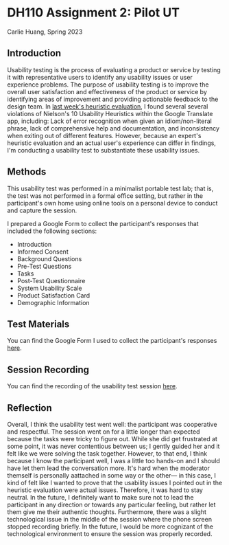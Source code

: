 # DH110 Assignment 2: Pilot UT
Carlie Huang, Spring 2023

## Introduction
Usability testing is the process of evaluating a product or service by testing it with representative users to identify any usability issues or user experience problems. The purpose of usability testing is to improve the overall user satisfaction and effectiveness of the product or service by identifying areas of improvement and providing actionable feedback to the design team. In [last week's heuristic evaluation](https://github.com/carliehuang/DH110/blob/main/Assignment1/README.md), I found several several violations of Nielson's 10 Usability Heuristics within the Google Translate app, including: Lack of error recognition when given an idiom/non-literal phrase, lack of comprehensive help and documentation, and inconsistency when exiting out of different features. However, because an expert's heuristic evaluation and an actual user's experience can differ in findings, I'm conducting a usability test to substantiate these usability issues. 

## Methods
This usability test was performed in a minimalist portable test lab; that is, the test was not performed in a formal office setting, but rather in the participant's own home using online tools on a personal device to conduct and capture the session.

I prepared a Google Form to collect the participant's responses that included the following sections:
- Introduction
- Informed Consent
- Background Questions
- Pre-Test Questions
- Tasks
- Post-Test Questionnaire
- System Usability Scale
- Product Satisfaction Card
- Demographic Information

## Test Materials
You can find the Google Form I used to collect the participant's responses [here](https://forms.gle/JgkE6HvvVQYRQNfW9).

## Session Recording
You can find the recording of the usability test session [here](https://drive.google.com/file/d/1-KM0YI-9Zzuh_gsCJMqCK4dmICgspKXH/view?usp=share_link).

## Reflection
Overall, I think the usability test went well: the participant was cooperative and respectful. The session went on for a little longer than expected because the tasks were tricky to figure out. While she did get frustrated at some point, it was never contentious between us; I gently guided her and it felt like we were solving the task together. However, to that end, I think because I know the participant well, I was a little too hands-on and I should have let them lead the conversation more. It's hard when the moderator themself is personally aattached in some way or the other— in this case, I kind of felt like I wanted to prove that the usability issues I pointed out in the heuristic evaluation were actual issues. Therefore, it was hard to stay neutral. In the future, I definitely want to make sure not to lead the participant in any direction or towards any particular feeling, but rather let them give me their authentic thoughts. Furthermore, there was a slight technological issue in the middle of the session where the phone screen stopped recording briefly. In the future, I would be more cognizant of the technological environment to ensure the session was properly recorded.
